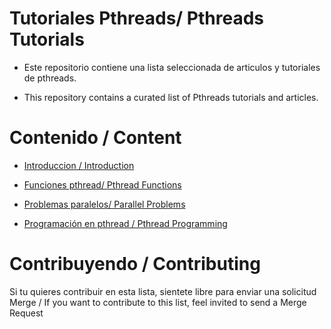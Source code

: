 # Tutoriales Pthreads/ Pthreads Tutorials

* Este repositorio contiene una lista seleccionada de articulos y tutoriales de pthreads.

* This repository contains a curated list of Pthreads tutorials and articles. 

# Contenido / Content

*  [Introduccion / Introduction](https://github.com/angrave/SystemProgramming/wiki/Pthreads%2C-Part-1%3A-Introduction)

* [Funciones pthread/ Pthread Functions](https://github.com/angrave/SystemProgramming/wiki/Pthreads,-Part-2:-Usage-in-Practice)

* [Problemas paralelos/ Parallel Problems](https://github.com/angrave/SystemProgramming/wiki/Pthreads%2C-Part-3%3A-Parallel-Problems-%28Bonus%29)

* [Programación en pthread / Pthread Programming](https://computing.llnl.gov/tutorials/pthreads/)



# Contribuyendo / Contributing

Si tu quieres contribuir en esta lista, sientete libre para enviar una solicitud Merge / If you want to contribute to this list, feel invited to send a Merge Request






